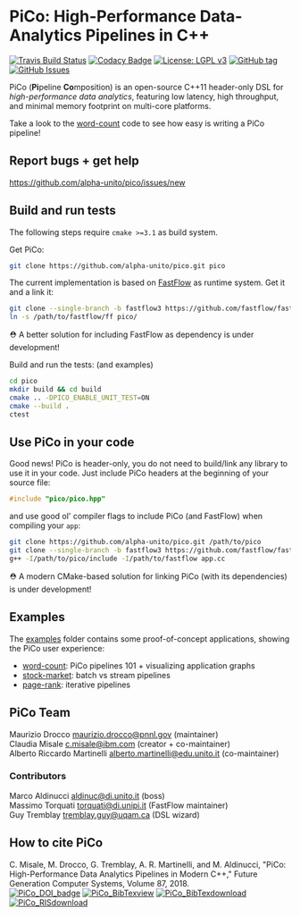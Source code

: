 # PiCo: High-Performance Data-Analytics Pipelines in C++

[![Travis Build Status](https://travis-ci.org/alpha-unito/pico.svg?branch=master)](https://travis-ci.org/alpha-unito/pico)
[![Codacy Badge](https://api.codacy.com/project/badge/Grade/6224cf28727049738432f99419b25173)](https://www.codacy.com/app/droccom/droccom-pico?utm_source=github.com&amp;utm_medium=referral&amp;utm_content=droccom/pico&amp;utm_campaign=Badge_Grade)
[![License: LGPL v3](https://img.shields.io/badge/License-LGPL%20v3-blue.svg)](https://www.gnu.org/licenses/lgpl-3.0)
[![GitHub tag](https://img.shields.io/github/tag/alpha-unito/pico.svg)](http://github.com/alpha-unito/pico/releases)
[![GitHub Issues](https://img.shields.io/github/issues/alpha-unito/pico.svg)](http://github.com/alpha-unito/pico/issues)

PiCo (**Pi**peline **Co**mposition) is an open-source C++11 header-only DSL for *high-performance data analytics*, featuring low latency, high throughput,  and minimal memory footprint on multi-core platforms.

Take a look to the [word-count](examples/word-count/pico_wc.cpp) code to see how easy is writing a PiCo pipeline!

## Report bugs + get help
<https://github.com/alpha-unito/pico/issues/new>

## Build and run tests
The following steps require `cmake >=3.1` as build system.

Get PiCo:
```bash
git clone https://github.com/alpha-unito/pico.git pico
```
The current implementation is based on [FastFlow](https://github.com/fastflow/fastflow) as runtime system.
Get it and a link it:
```bash
git clone --single-branch -b fastflow3 https://github.com/fastflow/fastflow.git /path/to/fastflow
ln -s /path/to/fastflow/ff pico/
```
:rescue_worker_helmet: A better solution for including FastFlow as dependency is under development!

Build and run the tests: (and examples)
```bash
cd pico
mkdir build && cd build
cmake .. -DPICO_ENABLE_UNIT_TEST=ON
cmake --build .
ctest
```

## Use PiCo in your code
Good news! PiCo is header-only, you do not need to build/link any library to use it in your code.
Just include PiCo headers at the beginning of your source file:
```c++
#include "pico/pico.hpp"
```
and use good ol' compiler flags to include PiCo (and FastFlow) when compiling your `app`: 
```bash
git clone https://github.com/alpha-unito/pico.git /path/to/pico
git clone --single-branch -b fastflow3 https://github.com/fastflow/fastflow.git /path/to/fastflow
g++ -I/path/to/pico/include -I/path/to/fastflow app.cc
```
:rescue_worker_helmet: A modern CMake-based solution for linking PiCo (with its dependencies) is under development!

## Examples
The [examples](examples) folder contains some proof-of-concept applications, showing the PiCo user experience:
-    [word-count](examples/word-count): PiCo pipelines 101 + visualizing application graphs
-    [stock-market](examples/stock-market): batch vs stream pipelines
-    [page-rank](examples/page-rank): iterative pipelines

## PiCo Team
Maurizio Drocco [maurizio.drocco@pnnl.gov](mailto:maurizio.drocco@pnnl.gov) (maintainer)  
Claudia Misale [c.misale@ibm.com](mailto:c.misale@ibm.com) (creator + co-maintainer)  
Alberto Riccardo Martinelli [alberto.martinelli@edu.unito.it](mailto:alberto.martinelli@edu.unito.it) (co-maintainer)

### Contributors
Marco Aldinucci [aldinuc@di.unito.it](mailto:aldinuc@di.unito.it) (boss)  
Massimo Torquati [torquati@di.unipi.it](mailto:torquati@di.unipi.it) (FastFlow maintainer)  
Guy Tremblay [tremblay.guy@uqam.ca](mailto:tremblay.guy@uqam.ca) (DSL wizard)

## How to cite PiCo  
C. Misale, M. Drocco, G. Tremblay, A. R. Martinelli, and M. Aldinucci, "PiCo: High-Performance Data Analytics Pipelines in Modern C++," Future Generation Computer Systems, Volume 87, 2018.  
[![PiCo_DOI_badge](https://img.shields.io/badge/DOI-https%3A%2F%2Fdoi.org%2F10.1016%2Fj.future.2018.05.030-blue.svg)](https://doi.org/10.1016/j.future.2018.05.030)
[![PiCo_BibTexview](https://img.shields.io/badge/BibTex-view-blue.svg)](https://dblp.uni-trier.de/rec/bibtex/journals/fgcs/MisaleDTMA18)
[![PiCo_BibTexdownload](https://img.shields.io/badge/BibTex-download-blue.svg)](https://dblp.uni-trier.de/rec/bib2/journals/fgcs/MisaleDTMA18.bib)
[![PiCo_RISdownload](https://img.shields.io/badge/RIS-download-blue.svg)](https://dblp.uni-trier.de/rec/ris/journals/fgcs/MisaleDTMA18.ris)
